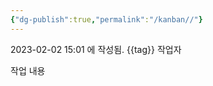 ```yaml
---
{"dg-publish":true,"permalink":"/kanban//"}
---
```



2023-02-02 15:01 에 작성됨.
{{tag}}
작업자 
	
작업 내용
	